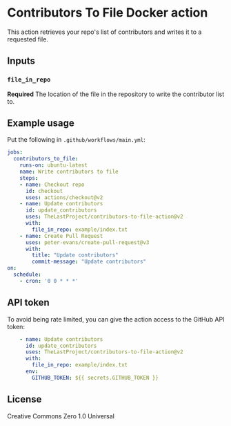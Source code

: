 # Contributors To File Docker action

This action retrieves your repo's list of contributors and writes it to a requested file.

## Inputs

### `file_in_repo`

**Required** The location of the file in the repository to write the contributor list to.

## Example usage

Put the following in `.github/workflows/main.yml`:

```yaml
jobs:
  contributors_to_file:
    runs-on: ubuntu-latest
    name: Write contributors to file
    steps:
    - name: Checkout repo
      id: checkout
      uses: actions/checkout@v2
    - name: Update contributors
      id: update_contributors
      uses: TheLastProject/contributors-to-file-action@v2
      with:
        file_in_repo: example/index.txt
    - name: Create Pull Request
      uses: peter-evans/create-pull-request@v3
      with:
        title: "Update contributors"
        commit-message: "Update contributors"
on:
  schedule:
    - cron: '0 0 * * *'
```

## API token

To avoid being rate limited, you can give the action access to the GitHub API token:

```yaml
    - name: Update contributors
      id: update_contributors
      uses: TheLastProject/contributors-to-file-action@v2
      with:
        file_in_repo: example/index.txt
      env:
        GITHUB_TOKEN: ${{ secrets.GITHUB_TOKEN }}
```

## License
Creative Commons Zero 1.0 Universal
